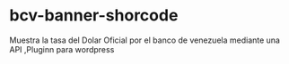 # bcv-banner-shorcode
Muestra la tasa del Dolar Oficial por el banco de venezuela mediante una API ,Pluginn para wordpress
